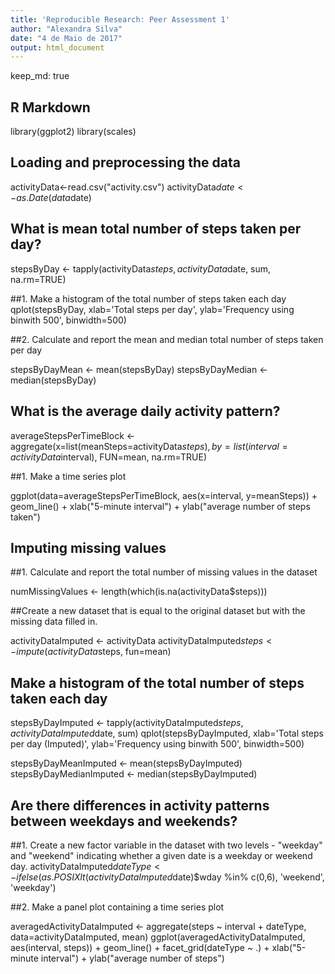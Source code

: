 ```yaml
---
title: 'Reproducible Research: Peer Assessment 1'
author: "Alexandra Silva"
date: "4 de Maio de 2017"
output: html_document
---
```



 keep_md: true

## R Markdown

library(ggplot2)
library(scales)

## Loading and preprocessing the data

activityData<-read.csv("activity.csv")
activityData$date<-as.Date(data$date)

## What is mean total number of steps taken per day?

stepsByDay <- tapply(activityData$steps, activityData$date, sum, na.rm=TRUE)

##1. Make a histogram of the total number of steps taken each day
qplot(stepsByDay, xlab='Total steps per day', ylab='Frequency using binwith 500', binwidth=500)

##2. Calculate and report the mean and median total number of steps taken per day

stepsByDayMean <- mean(stepsByDay)
stepsByDayMedian <- median(stepsByDay)

## What is the average daily activity pattern?

averageStepsPerTimeBlock <- aggregate(x=list(meanSteps=activityData$steps), by=list(interval=activityData$interval), FUN=mean, na.rm=TRUE)

##1. Make a time series plot

ggplot(data=averageStepsPerTimeBlock, aes(x=interval, y=meanSteps)) +
        geom_line() +
        xlab("5-minute interval") +
        ylab("average number of steps taken") 
        
## Imputing missing values
##1. Calculate and report the total number of missing values in the dataset

numMissingValues <- length(which(is.na(activityData$steps)))

##Create a new dataset that is equal to the original dataset but with the missing data filled in.

activityDataImputed <- activityData
activityDataImputed$steps <- impute(activityData$steps, fun=mean)

## Make a histogram of the total number of steps taken each day

stepsByDayImputed <- tapply(activityDataImputed$steps, activityDataImputed$date, sum)
qplot(stepsByDayImputed, xlab='Total steps per day (Imputed)', ylab='Frequency using binwith 500', binwidth=500)

stepsByDayMeanImputed <- mean(stepsByDayImputed)
stepsByDayMedianImputed <- median(stepsByDayImputed)

## Are there differences in activity patterns between weekdays and weekends?
##1. Create a new factor variable in the dataset with two levels - "weekday" and "weekend" indicating whether a given date is a weekday or weekend day.
activityDataImputed$dateType <-  ifelse(as.POSIXlt(activityDataImputed$date)$wday %in% c(0,6), 'weekend', 'weekday')

##2. Make a panel plot containing a time series plot

averagedActivityDataImputed <- aggregate(steps ~ interval + dateType, data=activityDataImputed, mean)
ggplot(averagedActivityDataImputed, aes(interval, steps)) + 
        geom_line() + 
        facet_grid(dateType ~ .) +
        xlab("5-minute interval") + 
        ylab("average number of steps")

